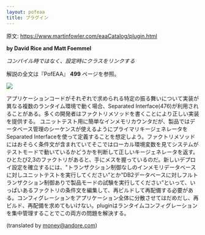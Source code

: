 ```yaml
---
layout: pofeaa
title: プラグイン
---
```


原文: <https://www.martinfowler.com/eaaCatalog/plugin.html>

**by David Rice and Matt Foemmel**

*コンパイル時ではなく、設定時にクラスをリンクする*

解説の全文は『PofEAA』 **499** ページを参照。

![](https://www.martinfowler.com/eaaCatalog/pluginsSketch.gif)

アプリケーションコードがそれぞれで求められる特定の振る舞いについて実装が異なる複数のランタイム環境で動く場合、Separated Interface(476)が利用されることがある。多くの開発者はファクトリメソッドを書くことにより正しい実装を提供する。
ユニットテスト用に簡単なインメモリカウンタだが、製品ではデータベース管理のシーケンスが使えるようにプライマリキージェネレータをSeparated Interfaceを使って定義することを想定しよう。ファクトリメソッドにはおそらく条件文が含まれていてそこではローカル環境変数を見てシステムがテストモードで動いているかどうかを判断して正しいキージェネレータを返す。ひとたび2,3のファクトリがあると、手にメスを握っているのだ。新しいデプロイ設定を確立するには、"トランザクション制御なしのインメモリデータベースに対しユニットテストを実行してください”とか"DB2データベースに対しフルトランザクション制御ありで製品モードの試験を実行してください”といって、いっぱいあるファクトリの条件文を編集して、再ビルドして再配備する必要がある。コンフィグレーションをアプリケーション全体に分散させてはだめだし、再ビルド、再配備を求めてもいけない。pluginはランタイムコンフィグレーションを集中管理することでこの両方の問題を解決する。

(translated by money@andore.com)
